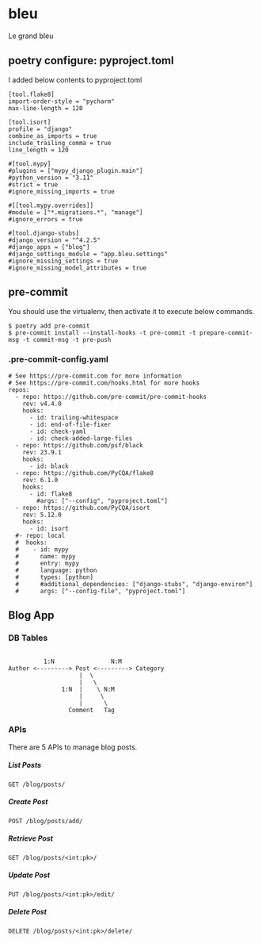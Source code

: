 # bleu
Le grand bleu

## poetry configure: pyproject.toml
I added below contents to pyproject.toml
```
[tool.flake8]
import-order-style = "pycharm"
max-line-length = 120

[tool.isort]
profile = "django"
combine_as_imports = true
include_trailing_comma = true
line_length = 120

#[tool.mypy]
#plugins = ["mypy_django_plugin.main"]
#python_version = "3.11"
#strict = true
#ignore_missing_imports = true

#[[tool.mypy.overrides]]
#module = ["*.migrations.*", "manage"]
#ignore_errors = true

#[tool.django-stubs]
#django_version = "^4.2.5"
#django_apps = ["blog"]
#django_settings_module = "app.bleu.settings"
#ignore_missing_settings = true
#ignore_missing_model_attributes = true
```

## pre-commit
You should use the virtualenv, then activate it to execute below commands.
```
$ poetry add pre-commit
$ pre-commit install --install-hooks -t pre-commit -t prepare-commit-msg -t commit-msg -t pre-push
```

### .pre-commit-config.yaml
```
# See https://pre-commit.com for more information
# See https://pre-commit.com/hooks.html for more hooks
repos:
  - repo: https://github.com/pre-commit/pre-commit-hooks
    rev: v4.4.0
    hooks:
      - id: trailing-whitespace
      - id: end-of-file-fixer
      - id: check-yaml
      - id: check-added-large-files
  - repo: https://github.com/psf/black
    rev: 23.9.1
    hooks:
      - id: black
  - repo: https://github.com/PyCQA/flake8
    rev: 6.1.0
    hooks:
      - id: flake8
        #args: ["--config", "pyproject.toml"]
  - repo: https://github.com/PyCQA/isort
    rev: 5.12.0
    hooks:
      - id: isort
  #- repo: local
  #  hooks:
  #    - id: mypy
  #      name: mypy
  #      entry: mypy
  #      language: python
  #      types: [python]
  #      #additional_dependencies: ["django-stubs", "django-environ"]
  #      args: ["--config-file", "pyproject.toml"]
```

## Blog App

### DB Tables
```

          1:N                N:M
Author <---------> Post <---------> Category
                    |  \
                    |   \
               1:N  |    \ N:M
                    |     \
                    |      \
                 Comment   Tag

```

### APIs
There are 5 APIs to manage blog posts.

##### List Posts
```
GET /blog/posts/
```

##### Create Post
```
POST /blog/posts/add/
```

##### Retrieve Post
```
GET /blog/posts/<int:pk>/
```

##### Update Post
```
PUT /blog/posts/<int:pk>/edit/
```

##### Delete Post
```
DELETE /blog/posts/<int:pk>/delete/
```
